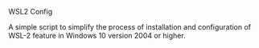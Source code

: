 WSL2 Config

A simple script to simplify the process of installation and configuration of WSL-2 feature in Windows 10 version 2004 or higher.

